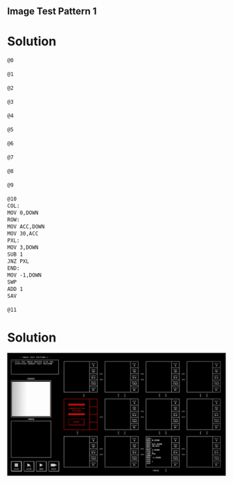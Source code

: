 ## Image Test Pattern 1

# Solution

```
@0

@1

@2

@3

@4

@5

@6

@7

@8

@9

@10
COL: 
MOV 0,DOWN
ROW: 
MOV ACC,DOWN
MOV 30,ACC
PXL: 
MOV 3,DOWN
SUB 1
JNZ PXL
END: 
MOV -1,DOWN
SWP
ADD 1
SAV

@11

```

# Solution

![](/assets/images/2022-11-12-22-45-20.png)